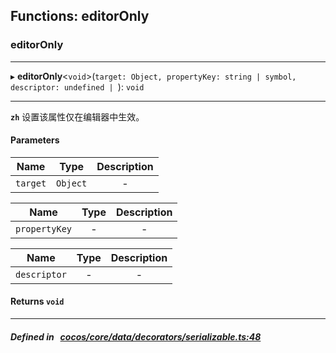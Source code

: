 ## Functions: editorOnly

### editorOnly


___
▸ **editorOnly**<`void`\>(`target: Object, propertyKey: string | symbol, descriptor: undefined | `): `void`
___



**`zh`** 
设置该属性仅在编辑器中生效。




#### Parameters

| Name | Type | Description |
| :------: | :------: | :------: |
| `target` | `Object` | - |

| Name | Type | Description |
| :------: | :------: | :------: |
| `propertyKey` | - | - |

| Name | Type | Description |
| :------: | :------: | :------: |
| `descriptor` | - | - |


#### Returns `void` 
___


##### Defined in &nbsp;   [cocos/core/data/decorators/serializable.ts:48](https://github.com/cocos-creator/engine/blob/c7bf6b8a9/cocos/core/data/decorators/serializable.ts#L48)&nbsp;
